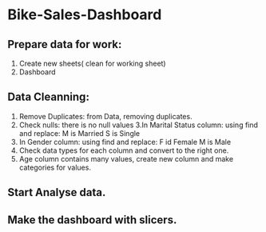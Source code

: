 # Bike-Sales-Dashboard
## Prepare data for work:
1. Create new sheets( clean for working sheet) 
2. Dashboard 

## Data Cleanning:
1. Remove Duplicates: 
      from Data, removing duplicates.
2. Check nulls: 
      there is no null values
3.In Marital Status column:
	using find and replace: 
    M is Married
    S is Single
4. In Gender column:
	using find and replace:
    F id Female
    M is Male
5. Check data types for each column and convert to the right one.
6. Age column contains many values, create new column and make categories for values.

## Start Analyse data.
## Make the dashboard with slicers.
